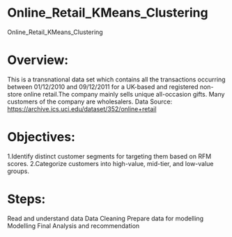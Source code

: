 # Online_Retail_KMeans_Clustering
Online_Retail_KMeans_Clustering

# Overview:
This is a transnational data set which contains all the transactions occurring between 01/12/2010 and 09/12/2011 for a UK-based and registered non-store online retail.The company mainly sells unique all-occasion gifts. Many customers of the company are wholesalers.
Data Source: 
https://archive.ics.uci.edu/dataset/352/online+retail

# Objectives:
1.Identify distinct customer segments for targeting them based on RFM scores.
2.Categorize customers into high-value, mid-tier, and low-value groups.

# Steps:
Read and understand data
Data Cleaning
Prepare data for modelling
Modelling
Final Analysis and recommendation

